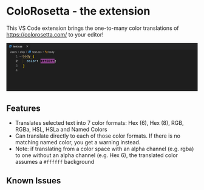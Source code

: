 # ColoRosetta - the extension

This VS Code extension brings the one-to-many color translations of https://colorosetta.com/ to your editor!

![A color translated from the editor into seven color formats](/images/translating-color.gif)
## Features

- Translates selected text into 7 color formats: Hex (6), Hex (8), RGB, RGBa, HSL, HSLa and Named Colors
- Can translate directly to each of those color formats. If there is no matching named color, you get a warning instead.
- Note: if translating from a color space with an alpha channel (e.g. rgba) to one without an alpha channel (e.g. Hex 6), the translated color assumes a `#ffffff` background

## Known Issues




